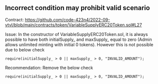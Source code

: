 ## Incorrect condition may prohibit valid scenario

Contract:
https://github.com/code-423n4/2022-09-vtvl/blob/main/contracts/token/VariableSupplyERC20Token.sol#L27

Issue:
In the constructor of VariableSupplyERC20Token.sol, it is always possible to have both initialSupply_ and maxSupply_ equal to zero (Admin allows unlimited minting with initial 0 tokens). However this is not possible due to below check

```
require(initialSupply_ > 0 || maxSupply_ > 0, "INVALID_AMOUNT");
```

Recommendation:
Remove the below check

```
require(initialSupply_ > 0 || maxSupply_ > 0, "INVALID_AMOUNT");
```